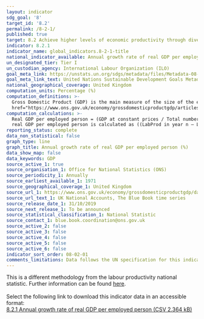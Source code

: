 ```yaml
---
layout: indicator
sdg_goal: '8'
target_id: '8.2'
permalink: /8-2-1/
published: true
target: 8.2 Achieve higher levels of economic productivity through diversification, technological upgrading and innovation, including through a focus on high-value added and labour-intensive sectors
indicator: 8.2.1
indicator_name: global_indicators.8-2-1-title
national_indicator_available: Annual growth rate of real GDP per employed person
un_designated_tier: Tier I
un_custodian_agency: International Labour Organization (ILO)
goal_meta_link: https://unstats.un.org/sdgs/metadata/files/Metadata-08-02-01.pdf
goal_meta_link_text: United Nations Sustainable Development Goals Metadata (PDF 384 KB)
national_geographical_coverage: United Kingdom
computation_units: Percentage (%)
computation_definitions: >-
  Gross Domestic Product (GDP) is the main measure of the size of the economy, representing the total value of all final goods and services produced in a defined time period. The ONS has published <a
  href="https://www.ons.gov.uk/economy/grossdomesticproductgdp/articles/whatisgdp/2016-11-21">What is GDP?</a> and <a href="https://www.ons.gov.uk/economy/grossdomesticproductgdp/articles/gdpandme/2017-03-20">GDP and me</a> to explain what GDP is and how it relates to everyday life.
computation_calculations: >-
  Real GDP per employed person = (GDP at constant prices / Total number of employed persons) where the numerator and denominator refer to the same reference period, for example, the same calendar year. If we call the real GDP per employed person “LabProd”, then the annual growth rate of
  real GDP per employed person is calculated as ((LabProd in year n – LabProd in year n-1) / LabProd in year n-1) * 100.
reporting_status: complete
data_non_statistical: false
graph_type: line
graph_title: Annual growth rate of real GDP per employed person (%)
data_show_map: false
data_keywords: GDP
source_active_1: true
source_organisation_1: Office for National Statistics (ONS)
source_periodicity_1: Annually
source_earliest_available_1: 1971
source_geographical_coverage_1: United Kingdom
source_url_1: https://www.ons.gov.uk/economy/grossdomesticproductgdp/datasets/bluebook
source_url_text_1: UK National Accounts, The Blue Book time series 
source_release_date_1: 31/10/2019
source_next_release_1: To be announced
source_statistical_classification_1: National Statistic
source_contact_1: blue.book.coordination@ons.gov.uk  
source_active_2: false
source_active_3: false
source_active_4: false
source_active_5: false
source_active_6: false
indicator_sort_order: 08-02-01
comments_limitations: Data follows the UN specification for this indicator. This indicator has been identified in collaboration with topic experts.
---
```

This is a different methodology from the labour productivity national statistic. Further information can be found [here](https://www.ons.gov.uk/employmentandlabourmarket/peopleinwork/labourproductivity/bulletins/labourproductivity/octobertodecember2018).<br><br>Select the following link to download this indicator data in an accessible format:<br>[8.2.1 Annual growth rate of real GDP per employed person (CSV 2.364 kB)](https://sustainabledevelopment-uk.github.io/sdg-data/data/8-2-1.csv)